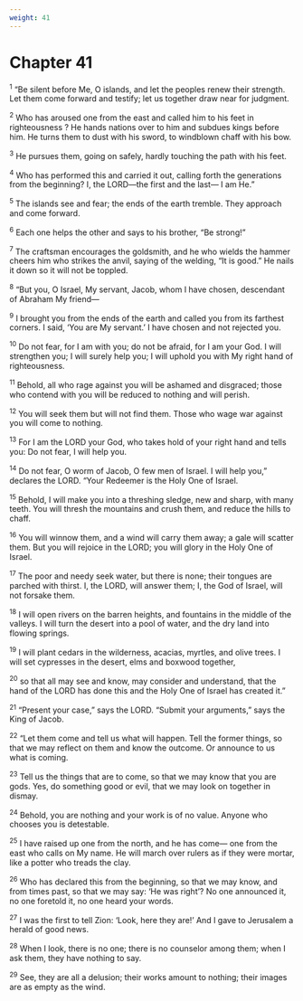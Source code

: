 ```yaml
---
weight: 41
---
```


# Chapter 41

<sup>1</sup> “Be silent before Me, O islands, and let the peoples renew their strength. Let them come forward and testify; let us together draw near for judgment. 

<sup>2</sup> Who has aroused one from the east and called him to his feet in righteousness ? He hands nations over to him and subdues kings before him. He turns them to dust with his sword, to windblown chaff with his bow. 

<sup>3</sup> He pursues them, going on safely, hardly touching the path with his feet. 

<sup>4</sup> Who has performed this and carried it out, calling forth the generations from the beginning? I, the LORD—the first and the last— I am He.” 

<sup>5</sup> The islands see and fear; the ends of the earth tremble. They approach and come forward. 

<sup>6</sup> Each one helps the other and says to his brother, “Be strong!” 

<sup>7</sup> The craftsman encourages the goldsmith, and he who wields the hammer cheers him who strikes the anvil, saying of the welding, “It is good.” He nails it down so it will not be toppled. 

<sup>8</sup> “But you, O Israel, My servant, Jacob, whom I have chosen, descendant of Abraham My friend— 

<sup>9</sup> I brought you from the ends of the earth and called you from its farthest corners. I said, ‘You are My servant.’ I have chosen and not rejected you. 

<sup>10</sup> Do not fear, for I am with you; do not be afraid, for I am your God. I will strengthen you; I will surely help you; I will uphold you with My right hand of righteousness. 

<sup>11</sup> Behold, all who rage against you will be ashamed and disgraced; those who contend with you will be reduced to nothing and will perish. 

<sup>12</sup> You will seek them but will not find them. Those who wage war against you will come to nothing. 

<sup>13</sup> For I am the LORD your God, who takes hold of your right hand and tells you: Do not fear, I will help you. 

<sup>14</sup> Do not fear, O worm of Jacob, O few men of Israel. I will help you,” declares the LORD. “Your Redeemer is the Holy One of Israel. 

<sup>15</sup> Behold, I will make you into a threshing sledge, new and sharp, with many teeth. You will thresh the mountains and crush them, and reduce the hills to chaff. 

<sup>16</sup> You will winnow them, and a wind will carry them away; a gale will scatter them. But you will rejoice in the LORD; you will glory in the Holy One of Israel. 

<sup>17</sup> The poor and needy seek water, but there is none; their tongues are parched with thirst. I, the LORD, will answer them; I, the God of Israel, will not forsake them. 

<sup>18</sup> I will open rivers on the barren heights, and fountains in the middle of the valleys. I will turn the desert into a pool of water, and the dry land into flowing springs. 

<sup>19</sup> I will plant cedars in the wilderness, acacias, myrtles, and olive trees. I will set cypresses in the desert, elms and boxwood together, 

<sup>20</sup> so that all may see and know, may consider and understand, that the hand of the LORD has done this and the Holy One of Israel has created it.” 

<sup>21</sup> “Present your case,” says the LORD. “Submit your arguments,” says the King of Jacob. 

<sup>22</sup> “Let them come and tell us what will happen. Tell the former things, so that we may reflect on them and know the outcome. Or announce to us what is coming. 

<sup>23</sup> Tell us the things that are to come, so that we may know that you are gods. Yes, do something good or evil, that we may look on together in dismay. 

<sup>24</sup> Behold, you are nothing and your work is of no value. Anyone who chooses you is detestable. 

<sup>25</sup> I have raised up one from the north, and he has come— one from the east who calls on My name. He will march over rulers as if they were mortar, like a potter who treads the clay. 

<sup>26</sup> Who has declared this from the beginning, so that we may know, and from times past, so that we may say: ‘He was right’? No one announced it, no one foretold it, no one heard your words. 

<sup>27</sup> I was the first to tell Zion: ‘Look, here they are!’ And I gave to Jerusalem a herald of good news. 

<sup>28</sup> When I look, there is no one; there is no counselor among them; when I ask them, they have nothing to say. 

<sup>29</sup> See, they are all a delusion; their works amount to nothing; their images are as empty as the wind. 


